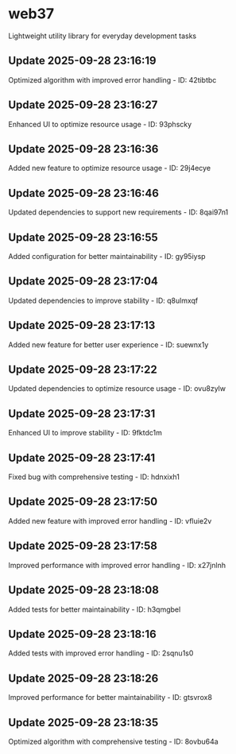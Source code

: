 # web37
Lightweight utility library for everyday development tasks

## Update 2025-09-28 23:16:19
Optimized algorithm with improved error handling - ID: 42tibtbc


## Update 2025-09-28 23:16:27
Enhanced UI to optimize resource usage - ID: 93phscky


## Update 2025-09-28 23:16:36
Added new feature to optimize resource usage - ID: 29j4ecye


## Update 2025-09-28 23:16:46
Updated dependencies to support new requirements - ID: 8qai97n1


## Update 2025-09-28 23:16:55
Added configuration for better maintainability - ID: gy95iysp


## Update 2025-09-28 23:17:04
Updated dependencies to improve stability - ID: q8ulmxqf


## Update 2025-09-28 23:17:13
Added new feature for better user experience - ID: suewnx1y


## Update 2025-09-28 23:17:22
Updated dependencies to optimize resource usage - ID: ovu8zylw


## Update 2025-09-28 23:17:31
Enhanced UI to improve stability - ID: 9fktdc1m


## Update 2025-09-28 23:17:41
Fixed bug with comprehensive testing - ID: hdnxixh1


## Update 2025-09-28 23:17:50
Added new feature with improved error handling - ID: vfluie2v


## Update 2025-09-28 23:17:58
Improved performance with improved error handling - ID: x27jnlnh


## Update 2025-09-28 23:18:08
Added tests for better maintainability - ID: h3qmgbel


## Update 2025-09-28 23:18:16
Added tests with improved error handling - ID: 2sqnu1s0


## Update 2025-09-28 23:18:26
Improved performance for better maintainability - ID: gtsvrox8


## Update 2025-09-28 23:18:35
Optimized algorithm with comprehensive testing - ID: 8ovbu64a

